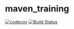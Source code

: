 # maven_training
[![codecov](https://codecov.io/gh/Aravinth9/maven_training/branch/main/graph/badge.svg?token=18AK9BATTA)](https://codecov.io/gh/Aravinth9/maven_training)
[![Build Status](https://github.com/Aravinth9/maven_training/actions/workflows/build.yml/badge.svg)](https://github.com/Aravinth9/maven_training)